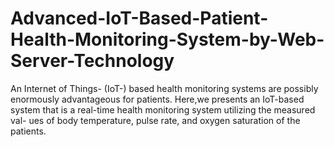 # Advanced-IoT-Based-Patient-Health-Monitoring-System-by-Web-Server-Technology
An Internet of Things- (IoT-) based health monitoring systems are  possibly enormously advantageous for patients. Here,we presents an IoT-based  system that is a real-time health monitoring system utilizing the measured val- ues of body temperature, pulse rate, and oxygen saturation of the patients.
